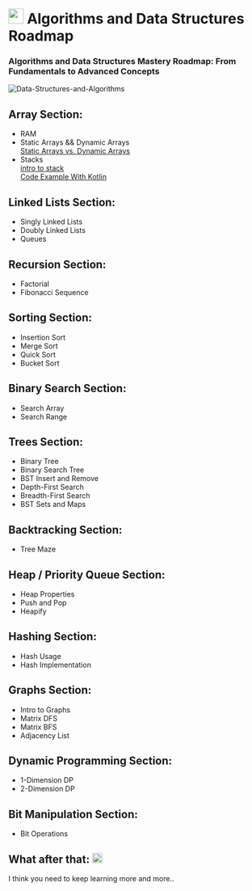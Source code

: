<!DOCTYPE html>
<html>

<body>
<h1><img class="emoji" alt="rocket" src="https://github.githubassets.com/images/icons/emoji/unicode/1f680.png" width="30" height="30"></g-emoji> Algorithms and Data Structures Roadmap</h1>
<h3>Algorithms and Data Structures Mastery Roadmap: From Fundamentals to Advanced Concepts</h3>
  
![Data-Structures-and-Algorithms](https://github.com/ahmed-faroukk/Algo-DS-RoadMap/assets/72602749/09ad4378-bb08-42c8-92f7-0b2c151d8da5)


  <h2>Array Section:</h2>
  <ul>
    <li>RAM</li>
    <li>Static Arrays && Dynamic Arrays</li>
     <a href="https://www.youtube.com/watch?v=qTb1sZX74K0">Static Arrays vs. Dynamic Arrays</a> <br>
    <li>Stacks</li>
     <a href="https://www.youtube.com/watch?v=I37kGX-nZEI">intro to stack</a> <br>
     <a href="https://github.com/ahmed-faroukk/Problem-Solving-LeetCode/blob/main/Stacks/CreateStackManually/stack.kt">Code Example With Kotlin </a>

  </ul>

  <h2>Linked Lists Section:</h2>
  <ul>
    <li>Singly Linked Lists</li>
    <li>Doubly Linked Lists</li>
    <li>Queues</li>
  </ul>

  <h2>Recursion Section:</h2>
  <ul>
    <li>Factorial</li>
    <li>Fibonacci Sequence</li>
  </ul>

  <h2>Sorting Section:</h2>
  <ul>
    <li>Insertion Sort</li>
    <li>Merge Sort</li>
    <li>Quick Sort</li>
    <li>Bucket Sort</li>
  </ul>

  <h2>Binary Search Section:</h2>
  <ul>
    <li>Search Array</li>
    <li>Search Range</li>
  </ul>

  <h2>Trees Section:</h2>
  <ul>
    <li>Binary Tree</li>
    <li>Binary Search Tree</li>
    <li>BST Insert and Remove</li>
    <li>Depth-First Search</li>
    <li>Breadth-First Search</li>
    <li>BST Sets and Maps</li>
  </ul>

  <h2>Backtracking Section:</h2>
  <ul>
    <li>Tree Maze</li>
  </ul>

  <h2>Heap / Priority Queue Section:</h2>
  <ul>
    <li>Heap Properties</li>
    <li>Push and Pop</li>
    <li>Heapify</li>
  </ul>

  <h2>Hashing Section:</h2>
  <ul>
    <li>Hash Usage</li>
    <li>Hash Implementation</li>
  </ul>

  <h2>Graphs Section:</h2>
  <ul>
    <li>Intro to Graphs</li>
    <li>Matrix DFS</li>
    <li>Matrix BFS</li>
    <li>Adjacency List</li>
  </ul>

  <h2>Dynamic Programming Section:</h2>
  <ul>
    <li>1-Dimension DP</li>
    <li>2-Dimension DP</li>
  </ul>

  <h2>Bit Manipulation Section:</h2>
  <ul>
    <li>Bit Operations</li>
  </ul>
</a>
<h2>What after that: <g-emoji class="g-emoji" alias="thinking" fallback-src="https://github.githubassets.com/images/icons/emoji/unicode/1f914.png"><img class="emoji" alt="thinking" src="https://github.githubassets.com/images/icons/emoji/unicode/1f914.png" width="20" height="20"></g-emoji></h2>
<p dir="auto">I think you need to keep learning more and more..</p>

</body>
</html>
